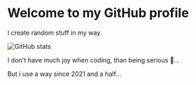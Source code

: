 # Welcome to my GitHub profile
I create random stuff in my way.


![GitHub stats](https://github-readme-stats.vercel.app/api?username=wojtekcodestoday&theme=vue-dark&show_icons=true)

I don't have much joy when coding, than being serious 🧐...

But i use a way since 2021 and a half...
